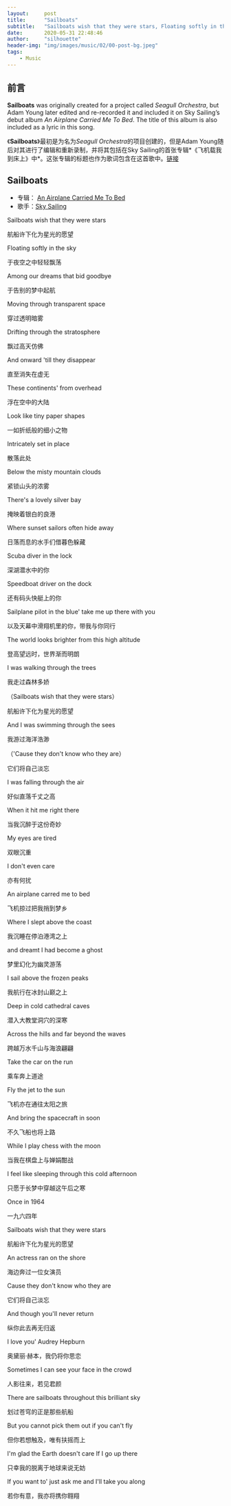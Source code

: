 ```yaml
---
layout:     post
title:      "Sailboats"
subtitle:   "Sailboats wish that they were stars, Floating softly in the sky"
date:       2020-05-31 22:48:46
author:     "silhouette"
header-img: "img/images/music/02/00-post-bg.jpeg"
tags:
    - Music
---
```


## 前言

**Sailboats** was originally created for a project called *Seagull Orchestra*, but Adam Young later edited and re-recorded it and included it on Sky Sailing’s debut album *An Airplane Carried Me To Bed*. The title of this album is also included as a lyric in this song.

《**Sailboats**》最初是为名为*Seagull Orchestra*的项目创建的，但是Adam Young随后对其进行了编辑和重新录制，并将其包括在Sky Sailing的首张专辑*《飞机载我到床上》中*。这张专辑的标题也作为歌词包含在这首歌中。[链接](https://genius.com/Sky-sailing-sailboats-lyrics)

## Sailboats

- 专辑： [An Airplane Carried Me To Bed ](https://en.wikipedia.org/wiki/An_Airplane_Carried_Me_to_Bed)
- 歌手：[Sky Sailing ](https://en.wikipedia.org/wiki/Owl_City#Sky_Sailing)

Sailboats wish that they were stars

航船许下化为星光的愿望

Floating softly in the sky

于夜空之中轻轻飘荡

Among our dreams that bid goodbye

于告别的梦中起航

Moving through transparent space

穿过透明暗雾

Drifting through the stratosphere

飘过高天仿佛

And onward 'till they disappear

直至消失在虚无

These continents' from overhead

浮在空中的大陆

Look like tiny paper shapes

一如折纸般的细小之物

Intricately set in place

散落此处

Below the misty mountain clouds

紧锁山头的浓雾

There's a lovely silver bay

掩映着银白的良港

Where sunset sailors often hide away

日落而息的水手们借暮色躲藏

Scuba diver in the lock

深湖潜水中的你

Speedboat driver on the dock

还有码头快艇上的你

Sailplane pilot in the blue' take me up there with you

以及天幕中滑翔机里的你，带我与你同行

The world looks brighter from this high altitude

登高望远时，世界渐而明朗

I was walking through the trees

我走过森林多娇

（Sailboats wish that they were stars）

航船许下化为星光的愿望

And I was swimming through the sees

我游过海洋浩渺

（'Cause they don't know who they are）

它们将自己淡忘

I was falling through the air

好似直落千丈之高

When it hit me right there

当我沉醉于这份奇妙

My eyes are tired

双眼沉重

I don't even care

亦有何扰

An airplane carred me to bed

飞机掠过把我捎到梦乡

Where I slept above the coast

我沉睡在停泊港湾之上

and dreamt I had become a ghost

梦里幻化为幽灵游荡

I sail above the frozen peaks

我航行在冰封山巅之上

Deep in cold cathedral caves

潜入大教堂洞穴的深寒

Across the hills and far beyond the waves

跨越万水千山与海浪翩翩

Take the car on the run

乘车奔上道途

Fly the jet to the sun

飞机亦在通往太阳之旅

And bring the spacecraft in soon

不久飞船也将上路

While I play chess with the moon

当我在棋盘上与婵娟酣战

I feel like sleeping through this cold afternoon

只愿于长梦中穿越这午后之寒

Once in 1964

一九六四年

Sailboats wish that they were stars

航船许下化为星光的愿望

An actress ran on the shore

海边奔过一位女演员

Cause they don't know who they are

它们将自己淡忘

And though you'll never return

纵你此去再无归返

I love you' Audrey Hepburn

奥黛丽·赫本，我仍将你思恋

Sometimes I can see your face in the crowd

人影往来，若见君颜

There are sailboats throughout this brilliant sky

划过苍穹的正是那些航船

But you cannot pick them out if you can't fly

但你若想触及，唯有扶摇而上

I'm glad the Earth doesn't care If I go up there

只幸我的脱离于地球来说无妨

If you want to' just ask me and I'll take you along

若你有意，我亦将携你翱翔